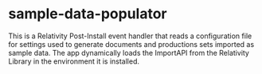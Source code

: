 # sample-data-populator
This is a Relativity Post-Install event handler that reads a configuration file for settings used to generate documents and productions sets imported as sample data. The app dynamically loads the ImportAPI from the Relativity Library in the environment it is installed.
